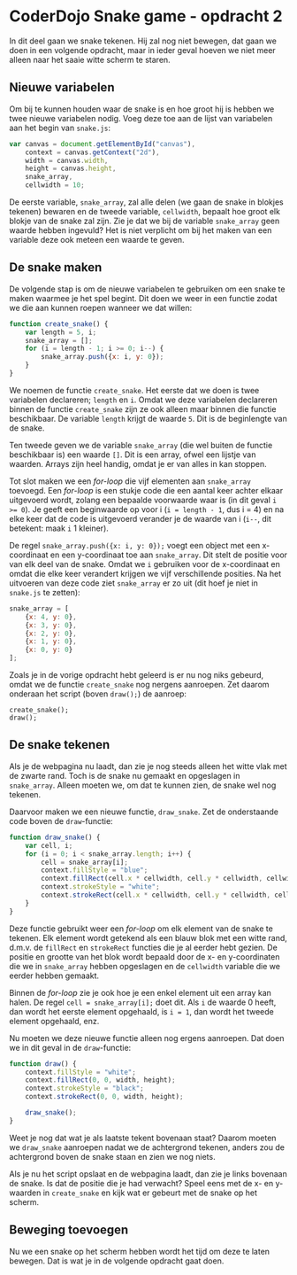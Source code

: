 # CoderDojo Snake game - opdracht 2

In dit deel gaan we snake tekenen. Hij zal nog niet bewegen, dat gaan we doen in een volgende opdracht, maar in ieder geval hoeven we niet meer alleen naar het saaie witte scherm te staren.

## Nieuwe variabelen

Om bij te kunnen houden waar de snake is en hoe groot hij is hebben we twee nieuwe variabelen nodig. Voeg deze toe aan de lijst van variabelen aan het begin van `snake.js`:

```js
var canvas = document.getElementById("canvas"),
	context = canvas.getContext("2d"),
	width = canvas.width,
	height = canvas.height,
	snake_array,
	cellwidth = 10;
```

De eerste variable, `snake_array`, zal alle delen (we gaan de snake in blokjes tekenen) bewaren en de tweede variable, `cellwidth`, bepaalt hoe groot elk blokje van de snake zal zijn. Zie je dat we bij de variable `snake_array` geen waarde hebben ingevuld? Het is niet verplicht om bij het maken van een variable deze ook meteen een waarde te geven.

## De snake maken

De volgende stap is om de nieuwe variabelen te gebruiken om een snake te maken waarmee je het spel begint. Dit doen we weer in een functie zodat we die aan kunnen roepen wanneer we dat willen:

```js
function create_snake() {
	var length = 5, i;
	snake_array = [];
	for (i = length - 1; i >= 0; i--) {
		snake_array.push({x: i, y: 0});
	}
}
```

We noemen de functie `create_snake`. Het eerste dat we doen is twee variabelen declareren; `length` en `i`. Omdat we deze variabelen declareren binnen de functie `create_snake` zijn ze ook alleen maar binnen die functie beschikbaar. De variable `length` krijgt de waarde `5`. Dit is de beginlengte van de snake.

Ten tweede geven we de variable `snake_array` (die wel buiten de functie beschikbaar is) een waarde `[]`. Dit is een array, ofwel een lijstje van waarden. Arrays zijn heel handig, omdat je er van alles in kan stoppen.

Tot slot maken we een *for-loop* die vijf elementen aan `snake_array` toevoegd. Een *for-loop* is een stukje code die een aantal keer achter elkaar uitgevoerd wordt, zolang een bepaalde voorwaarde waar is (in dit geval `i >= 0`). Je geeft een beginwaarde op voor i (`i = length - 1`, dus i = 4) en na elke keer dat de code is uitgevoerd verander je de waarde van i (`i--`, dit betekent: maak `i` 1 kleiner).

De regel `snake_array.push({x: i, y: 0});` voegt een object met een x-coordinaat en een y-coordinaat toe aan `snake_array`. Dit stelt de positie voor van elk deel van de snake. Omdat we `i` gebruiken voor de x-coordinaat en omdat die elke keer verandert krijgen we vijf verschillende posities. Na het uitvoeren van deze code ziet `snake_array` er zo uit (dit hoef je niet in `snake.js` te zetten):

```js
snake_array = [
	{x: 4, y: 0},
	{x: 3, y: 0},
	{x: 2, y: 0},
	{x: 1, y: 0},
	{x: 0, y: 0}
];
```

Zoals je in de vorige opdracht hebt geleerd is er nu nog niks gebeurd, omdat we de functie `create_snake` nog nergens aanroepen. Zet daarom onderaan het script (boven `draw();`) de aanroep:

	create_snake();
	draw();

## De snake tekenen

Als je de webpagina nu laadt, dan zie je nog steeds alleen het witte vlak met de zwarte rand. Toch is de snake nu gemaakt en opgeslagen in `snake_array`. Alleen moeten we, om dat te kunnen zien, de snake wel nog tekenen.

Daarvoor maken we een nieuwe functie, `draw_snake`. Zet de onderstaande code boven de `draw`-functie:

```js
function draw_snake() {
    var cell, i;
	for (i = 0; i < snake_array.length; i++) {
		cell = snake_array[i];
		context.fillStyle = "blue";
		context.fillRect(cell.x * cellwidth, cell.y * cellwidth, cellwidth, cellwidth);
		context.strokeStyle = "white";
		context.strokeRect(cell.x * cellwidth, cell.y * cellwidth, cellwidth, cellwidth);
	}
}
```

Deze functie gebruikt weer een *for-loop* om elk element van de snake te tekenen. Elk element wordt getekend als een blauw blok met een witte rand, d.m.v. de `fillRect` en `strokeRect` functies die je al eerder hebt gezien. De positie en grootte van het blok wordt bepaald door de x- en y-coordinaten die we in `snake_array` hebben opgeslagen en de `cellwidth` variable die we eerder hebben gemaakt.

Binnen de *for-loop* zie je ook hoe je een enkel element uit een array kan halen. De regel `cell = snake_array[i];` doet dit. Als `i` de waarde 0 heeft, dan wordt het eerste element opgehaald, is `i = 1`, dan wordt het tweede element opgehaald, enz.

Nu moeten we deze nieuwe functie alleen nog ergens aanroepen. Dat doen we in dit geval in de `draw`-functie:

```js
function draw() {
	context.fillStyle = "white";
	context.fillRect(0, 0, width, height);
	context.strokeStyle = "black";
	context.strokeRect(0, 0, width, height);

	draw_snake();
}
```

Weet je nog dat wat je als laatste tekent bovenaan staat? Daarom moeten we `draw_snake` aanroepen nadat we de achtergrond tekenen, anders zou de achtergrond boven de snake staan en zien we nog niets.

Als je nu het script opslaat en de webpagina laadt, dan zie je links bovenaan de snake. Is dat de positie die je had verwacht? Speel eens met de x- en y-waarden in `create_snake` en kijk wat er gebeurt met de snake op het scherm.

## Beweging toevoegen

Nu we een snake op het scherm hebben wordt het tijd om deze te laten bewegen. Dat is wat je in de volgende opdracht gaat doen.
